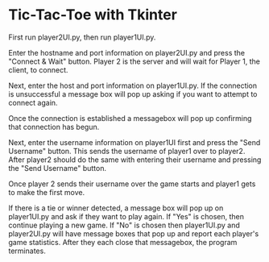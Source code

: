 # Tic-Tac-Toe with Tkinter


First run player2UI.py, then run player1UI.py. 

Enter the hostname and port information on player2UI.py and press the "Connect & Wait" button. Player 2 is the server and will wait for Player 1, the client, to connect.

Next, enter the host and port information on player1UI.py. If the connection is unsuccessful a message box will pop up asking if you want to attempt to connect again. 

Once the connection is established a messagebox will pop up confirming that connection has begun.

Next, enter the username information on player1UI first and press the "Send Username" button. This sends the username of player1 over to player2. After player2 should do the same with entering their username and pressing the "Send Username" button.

Once player 2 sends their username over the game starts and player1 gets to make the first move. 

If there is a tie or winner detected, a message box will pop up on player1UI.py and ask if they want to play again. If "Yes" is chosen, then continue playing a new game. If "No" is chosen then player1UI.py and player2UI.py will have message boxes that pop up and report each player's game statistics. After they each close that messagebox, the program terminates. 
